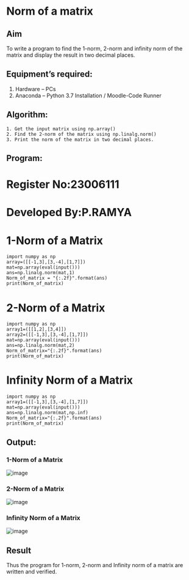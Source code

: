 # Norm of a matrix
## Aim
To write a program to find the 1-norm, 2-norm and infinity norm of the matrix and display the result in two decimal places.
## Equipment’s required:
1.	Hardware – PCs
2.	Anaconda – Python 3.7 Installation / Moodle-Code Runner
## Algorithm:
	1. Get the input matrix using np.array()   
    2. Find the 2-norm of the matrix using np.linalg.norm()
	3. Print the norm of the matrix in two decimal places.
## Program:

# Register No:23006111
# Developed By:P.RAMYA
# 1-Norm of a Matrix
~~~
import numpy as np
array=([[-1,3],[3,-4],[1,7]])
mat=np.array(eval(input()))
ans=np.linalg.norm(mat,1)
Norm_of_matrix = "{:.2f}".format(ans)
print(Norm_of_matrix)
~~~




# 2-Norm of a Matrix
~~~
import numpy as np
array1=([[1,2],[3,4]])
array2=([[-1,3],[3,-4],[1,7]])
mat=np.array(eval(input()))
ans=np.linalg.norm(mat,2)
Norm_of_matrix="{:.2f}".format(ans)
print(Norm_of_matrix)
~~~




# Infinity Norm of a Matrix
~~~
import numpy as np
array1=([[-1,3],[3,-4],[1,7]])
mat=np.array(eval(input()))
ans=np.linalg.norm(mat,np.inf)
Norm_of_matrix="{:.2f}".format(ans)
print(Norm_of_matrix)
~~~



## Output:
### 1-Norm of a Matrix

![image](https://github.com/23006111/Norm-of-a-matrix/assets/145981696/2c88baa7-2ee3-41c6-9f7a-c873274e95b1)


### 2-Norm of a Matrix

![image](https://github.com/23006111/Norm-of-a-matrix/assets/145981696/87b643a7-7b2d-4708-88d1-32fa37e12e90)


### Infinity Norm of a Matrix
![image](https://github.com/23006111/Norm-of-a-matrix/assets/145981696/39040009-bc12-4bd0-a6b7-2f4c1b0a4ca9)


## Result
Thus the program for 1-norm, 2-norm and Infinity norm of a matrix are written and verified.
